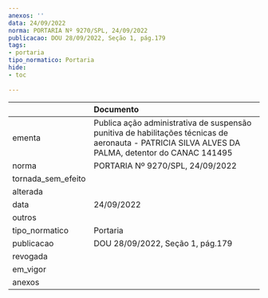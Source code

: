 ```yaml
---
anexos: ''
data: 24/09/2022
norma: PORTARIA Nº 9270/SPL, 24/09/2022
publicacao: DOU 28/09/2022, Seção 1, pág.179
tags:
- portaria
tipo_normatico: Portaria
hide: 
- toc 
 
---
```


|                    | Documento                                                                                                                                         |
|:-------------------|:--------------------------------------------------------------------------------------------------------------------------------------------------|
| ementa             | Publica ação administrativa de suspensão punitiva de habilitações técnicas de aeronauta - PATRICIA SILVA ALVES DA PALMA, detentor do CANAC 141495 |
| norma              | PORTARIA Nº 9270/SPL, 24/09/2022                                                                                                                  |
| tornada_sem_efeito |                                                                                                                                                   |
| alterada           |                                                                                                                                                   |
| data               | 24/09/2022                                                                                                                                        |
| outros             |                                                                                                                                                   |
| tipo_normatico     | Portaria                                                                                                                                          |
| publicacao         | DOU 28/09/2022, Seção 1, pág.179                                                                                                                  |
| revogada           |                                                                                                                                                   |
| em_vigor           |                                                                                                                                                   |
| anexos             |                                                                                                                                                   |
